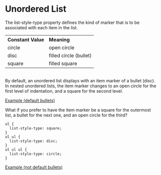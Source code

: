 
# Unordered List
The list-style-type property defines the kind of marker that is to be associated with each
item in the list.

<table width = 50%>
<tr align = left><th>Constant Value<th>Meaning
<tr><td>circle<td>open circle
<tr><td>disc<td>filled circle (bullet)
<tr><td>square<td>filled square
</table>

<br>By default, an unordered list displays with an item marker of a bullet (disc). In nested unordered lists,
the item marker changes to an open circle for the first level of indentation, and a square for the second level.


<a href = "archives/Class Htmls/Unordered.htm" target= "_blank">Example (default bullets)</a>

What if you prefer to have the item marker be a square for the outermost list,
a bullet for the next one, and an open circle for the third?
~~~
ul {
  list-style-type: square;
}
ul ul {
  list-style-type: disc;
}
ul ul ul {
  list-style-type: circle;
}
~~~
<a href = "archives/Class Htmls/Unordered1.htm" target= "_blank">Example (not default bullets)</a></p>

